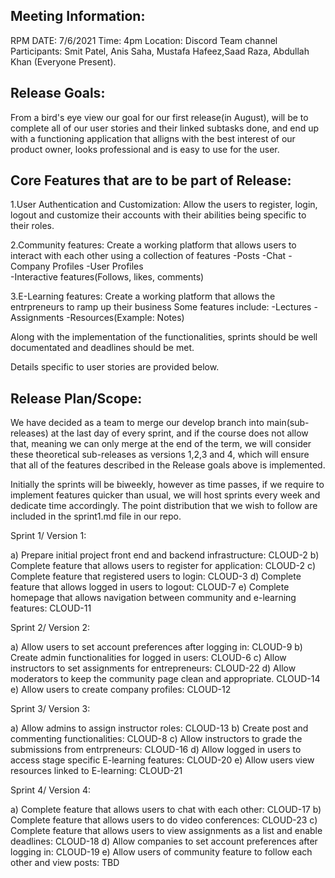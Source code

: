 ## Meeting Information:

RPM DATE: 7/6/2021 
Time: 4pm 
Location: Discord Team channel
Participants: Smit Patel, Anis Saha, Mustafa Hafeez,Saad Raza, Abdullah Khan (Everyone Present).

## Release Goals:

From a bird's eye view our goal for our first release(in August), will be to complete all of our 
user stories and their linked subtasks done, and end up with a functioning application that alligns with the 
best interest of our product owner, looks professional and is easy to use for the user.

## Core Features that are to be part of Release:

1.User Authentication and Customization: Allow the users to register, login, logout and customize their accounts
                                         with their abilities being specific to their roles.

2.Community features: Create a working platform that allows users to interact with each other using a collection of features
                      -Posts
                      -Chat
		      -Company Profiles
		      -User Profiles  
		      -Interactive features(Follows, likes, comments)

3.E-Learning features: Create a working platform that allows the entrpreneurs to ramp up their business
                       Some features include:
                      -Lectures
                      -Assignments 
                      -Resources(Example: Notes)

Along with the implementation of the functionalities, sprints should be well documentated and deadlines should be met.

Details specific to user stories are provided below.

## Release Plan/Scope:

We have decided as a team to merge our develop branch into main(sub-releases) at the last day of every sprint, and
if the course does not allow that, meaning we can only merge at the end of the term, we will consider these theoretical 
sub-releases as versions 1,2,3 and 4, which will ensure that all of the features described in the Release goals above is implemented.

Initially the sprints will be biweekly, however as time passes, if we require to implement features quicker than usual, we will host sprints 
every week and dedicate time accordingly. The point distribution that we wish to follow are included in the sprint1.md file in our repo.


Sprint 1/ Version 1:

a) Prepare initial project front end and backend infrastructure: CLOUD-2
b) Complete feature that allows users to register for application: CLOUD-2
c) Complete feature that registered users to login: CLOUD-3
d) Complete feature that allows logged in users to logout: CLOUD-7
e) Complete homepage that allows navigation between community and e-learning features: CLOUD-11

Sprint 2/ Version 2:

a) Allow users to set account preferences after logging in: CLOUD-9
b) Create admin functionalities for logged in users: CLOUD-6
c) Allow instructors to set assignments for entrepreneurs: CLOUD-22
d) Allow moderators to keep the community page clean and appropriate. CLOUD-14
e) Allow users to create company profiles: CLOUD-12

Sprint 3/ Version 3:

a) Allow admins to assign instructor roles: CLOUD-13
b) Create post and commenting functionalities: CLOUD-8
c) Allow instructors to grade the submissions from entrpreneurs: CLOUD-16
d) Allow logged in users to access stage specific E-learning features: CLOUD-20
e) Allow users view resources linked to E-learning: CLOUD-21

Sprint 4/ Version 4:

a) Complete feature that allows users to chat with each other: CLOUD-17
b) Complete feature that allows users to do video conferences: CLOUD-23
c) Complete feature that allows users to view assignments as a list and enable deadlines: CLOUD-18
d) Allow companies to set account preferences after logging in: CLOUD-19
e) Allow users of community feature to follow each other and view posts: TBD



